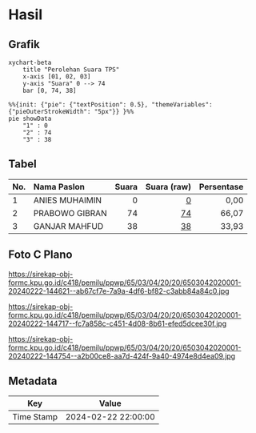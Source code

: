 # Hasil

## Grafik

```mermaid
xychart-beta
    title "Perolehan Suara TPS"
    x-axis [01, 02, 03]
    y-axis "Suara" 0 --> 74
    bar [0, 74, 38]
```

```mermaid
%%{init: {"pie": {"textPosition": 0.5}, "themeVariables": {"pieOuterStrokeWidth": "5px"}} }%%
pie showData
    "1" : 0
    "2" : 74
    "3" : 38
```

## Tabel

| No. | Nama Paslon    | Suara | Suara (raw) | Persentase |
|:--- |:-------------- | -----:| -----------:| ----------:|
| 1   | ANIES MUHAIMIN | 0     | [0][p-1]    | 0,00       |
| 2   | PRABOWO GIBRAN | 74    | [74][p-2]   | 66,07      |
| 3   | GANJAR MAHFUD  | 38    | [38][p-3]   | 33,93      |


[p-1]: https://github.com/gigit-pemilu/pemilu-2024-65-kalimantan-utara/blob/main/pilpres/hitung-suara/sub/65-kalimantan-utara/sub/03-nunukan/sub/04-lumbis/sub/2020-patal-ii/sub/001-tps/sub/paslon-1.txt
[p-2]: https://github.com/gigit-pemilu/pemilu-2024-65-kalimantan-utara/blob/main/pilpres/hitung-suara/sub/65-kalimantan-utara/sub/03-nunukan/sub/04-lumbis/sub/2020-patal-ii/sub/001-tps/sub/paslon-2.txt
[p-3]: https://github.com/gigit-pemilu/pemilu-2024-65-kalimantan-utara/blob/main/pilpres/hitung-suara/sub/65-kalimantan-utara/sub/03-nunukan/sub/04-lumbis/sub/2020-patal-ii/sub/001-tps/sub/paslon-3.txt

## Foto C Plano

https://sirekap-obj-formc.kpu.go.id/c418/pemilu/ppwp/65/03/04/20/20/6503042020001-20240222-144621--ab67cf7e-7a9a-4df6-bf82-c3abb84a84c0.jpg

https://sirekap-obj-formc.kpu.go.id/c418/pemilu/ppwp/65/03/04/20/20/6503042020001-20240222-144717--fc7a858c-c451-4d08-8b61-efed5dcee30f.jpg

https://sirekap-obj-formc.kpu.go.id/c418/pemilu/ppwp/65/03/04/20/20/6503042020001-20240222-144754--a2b00ce8-aa7d-424f-9a40-4974e8d4ea09.jpg


## Metadata

| Key        | Value               |
| ---------- | ------------------- |
| Time Stamp | 2024-02-22 22:00:00 |



